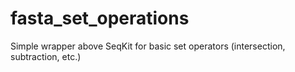 # fasta_set_operations
Simple wrapper above SeqKit for basic set operators (intersection, subtraction, etc.)
